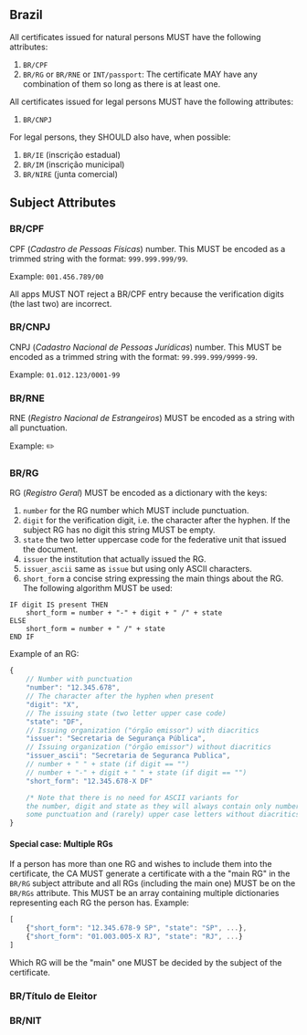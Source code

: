 ## Brazil

All certificates issued for natural persons MUST have the following attributes: 

  1. `BR/CPF`
  2. `BR/RG` or `BR/RNE` or `INT/passport`: The certificate MAY have any combination of them so long as there is at least one.

All certificates issued for legal persons MUST have the following attributes: 

  1. `BR/CNPJ`

For legal persons, they SHOULD also have, when possible:

  1. `BR/IE` (inscrição estadual)
  2. `BR/IM` (inscrição municipal)
  3. `BR/NIRE` (junta comercial)

## Subject Attributes

### BR/CPF

CPF (*Cadastro de Pessoas Físicas*) number. This MUST be encoded as a trimmed string with the format: `999.999.999/99`.

Example: `001.456.789/00`

All apps MUST NOT reject a BR/CPF entry because the verification digits (the last two) are incorrect. 

### BR/CNPJ

CNPJ (*Cadastro Nacional de Pessoas Jurídicas*) number. This MUST be encoded as a trimmed string with the format: `99.999.999/9999-99`.

Example: `01.012.123/0001-99`

### BR/RNE

RNE (*Registro Nacional de Estrangeiros*) MUST be encoded as a string with all punctuation.

Example: ✏️

### BR/RG

RG (*Registro Geral*) MUST be encoded as a dictionary with the keys:

1. `number` for the RG number which MUST include punctuation.
2. `digit` for the verification digit, i.e. the character after the hyphen. If the subject RG has no digit this string MUST be empty.
3. `state` the two letter uppercase code for the federative unit that issued the document.
4. `issuer` the institution that actually issued the RG.
5. `issuer_ascii` same as `issue` but using only ASCII characters.
6. `short_form` a concise string expressing the main things about the RG. The following algorithm MUST be used:
```psuedo
IF digit IS present THEN
    short_form = number + "-" + digit + " /" + state
ELSE
    short_form = number + " /" + state
END IF
```

Example of an RG:

```js
{
    // Number with punctuation
    "number": "12.345.678",
    // The character after the hyphen when present
    "digit": "X",
    // The issuing state (two letter upper case code)
    "state": "DF",
    // Issuing organization ("órgão emissor") with diacritics
    "issuer": "Secretaria de Segurança Pública",
    // Issuing organization ("órgão emissor") without diacritics
    "issuer_ascii": "Secretaria de Seguranca Publica",
    // number + " " + state (if digit == "")
    // number + "-" + digit + " " + state (if digit == "")
    "short_form": "12.345.678-X DF"

    /* Note that there is no need for ASCII variants for
    the number, digit and state as they will always contain only numbers,
    some punctuation and (rarely) upper case letters without diacritics.*/
}
```

#### Special case: Multiple RGs

If a person has more than one RG and wishes to include them into the certificate, the CA MUST generate a certificate with a the "main RG" in the `BR/RG` subject attribute and all RGs (including the main one) MUST be on the `BR/RGs` attribute. This MUST be an array containing multiple dictionaries representing each RG the person has. Example:
    
```js
[
    {"short_form": "12.345.678-9 SP", "state": "SP", ...},
    {"short_form": "01.003.005-X RJ", "state": "RJ", ...}
]
```

Which RG will be the "main" one MUST be decided by the subject of the certificate.

### BR/Título de Eleitor

### BR/NIT
